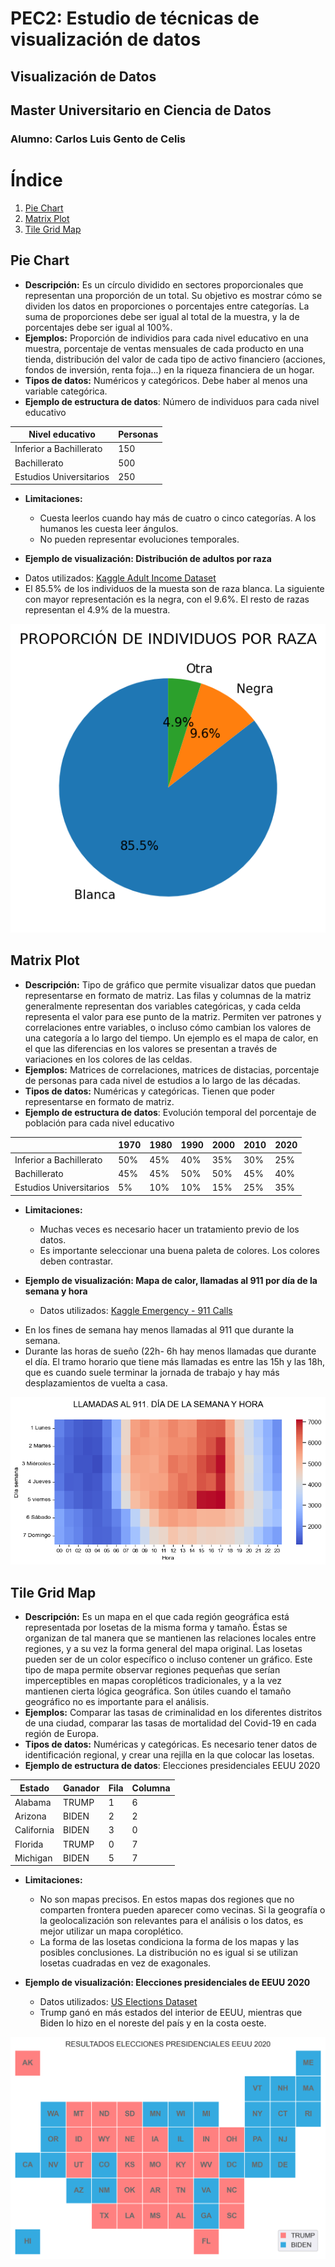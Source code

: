 # PEC2: Estudio de técnicas de visualización de datos
## Visualización de Datos
## Master Universitario en Ciencia de Datos
### Alumno: Carlos Luis Gento de Celis

# Índice
1. [Pie Chart](#pie-chart)
2. [Matrix Plot](#matrix-plot)
3. [Tile Grid Map](#tile-grid-map)

## Pie Chart
- **Descripción:** Es un círculo dividido en sectores proporcionales que representan una proporción de un total. Su objetivo es mostrar cómo se dividen los datos en proporciones o porcentajes entre categorías. La suma de proporciones debe ser igual al total de la muestra, y la de porcentajes debe ser igual al 100%.
- **Ejemplos:** Proporción de individios para cada nivel educativo en una muestra, porcentaje de ventas mensuales de cada producto en una tienda, distribución del valor de cada tipo de activo financiero (acciones, fondos de inversión, renta foja...) en la riqueza financiera de un hogar.
- **Tipos de datos:** Numéricos y categóricos. Debe haber al menos una variable categórica.
- **Ejemplo de estructura de datos**: Número de individuos para cada nivel educativo

<div align="center">
  <table class="tg">
  <thead>
    <tr>
      <th class="tg-0pky">Nivel educativo</th>
      <th class="tg-c3ow">Personas</th>
    </tr>
  </thead>
  <tbody>
    <tr>
      <td class="tg-0pky">Inferior a Bachillerato</td>
      <td class="tg-c3ow">150</td>
    </tr>
    <tr>
      <td class="tg-0pky">Bachillerato</td>
      <td class="tg-c3ow">500</td>
    </tr>
    <tr>
      <td class="tg-0pky">Estudios Universitarios</td>
      <td class="tg-c3ow">250</td>
    </tr>
  </tbody>
  </table>
</div>
  
- **Limitaciones:**
   * Cuesta leerlos cuando hay más de cuatro o cinco categorías. A los humanos les cuesta leer ángulos.
   * No pueden representar evoluciones temporales.

- **Ejemplo de visualización: Distribución de adultos por raza**
 * Datos utilizados: [Kaggle Adult Income Dataset](https://www.kaggle.com/datasets/wenruliu/adult-income-dataset)
 * El 85.5% de los individuos de la muesta son de raza blanca. La siguiente con mayor representación es la negra, con el 9.6%. El resto de razas representan el 4.9% de la muestra.
 

 <p align="center">
  <img src="images/Pie_chart.png" />
 </p>


## Matrix Plot
- **Descripción:** Tipo de gráfico que permite visualizar datos que puedan representarse en formato de matriz. Las filas y columnas de la matriz generalmente representan dos variables categóricas, y cada celda representa el valor para ese punto de la matriz. Permiten ver patrones y correlaciones entre variables, o incluso cómo cambian los valores de una categoría a lo largo del tiempo. Un ejemplo es el mapa de calor, en el que las diferencias en los valores se presentan a través de variaciones en los colores de las celdas.
- **Ejemplos:** Matrices de correlaciones, matrices de distacias, porcentaje de personas para cada nivel de estudios a lo largo de las décadas.
- **Tipos de datos:** Numéricas y categóricas. Tienen que poder representarse en formato de matriz.
- **Ejemplo de estructura de datos**: Evolución temporal del porcentaje de población para cada nivel educativo

<div align="center">
  <table class="tg">
  <thead>
    <tr>
      <th class="tg-0pky"></th>
      <th class="tg-c3ow">1970</th>
      <th class="tg-0lax">1980</th>
      <th class="tg-0lax">1990</th>
      <th class="tg-0lax">2000</th>
      <th class="tg-0lax">2010</th>
      <th class="tg-0lax">2020</th>
    </tr>
  </thead>
  <tbody>
    <tr>
      <td class="tg-0pky">Inferior a Bachillerato</td>
      <td class="tg-c3ow">50%</td>
      <td class="tg-0lax">45%</td>
      <td class="tg-0lax">40%</td>
      <td class="tg-0lax">35%</td>
      <td class="tg-0lax">30%</td>
      <td class="tg-0lax">25%</td>
    </tr>
    <tr>
      <td class="tg-0pky">Bachillerato</td>
      <td class="tg-c3ow">45%</td>
      <td class="tg-0lax">45%</td>
      <td class="tg-0lax">50%</td>
      <td class="tg-0lax">50%</td>
      <td class="tg-0lax">45%</td>
      <td class="tg-0lax">40%</td>
    </tr>
    <tr>
      <td class="tg-0pky">Estudios Universitarios</td>
      <td class="tg-c3ow">5%</td>
      <td class="tg-0lax">10%</td>
      <td class="tg-0lax">10%</td>
      <td class="tg-0lax">15%</td>
      <td class="tg-0lax">25%</td>
      <td class="tg-0lax">35%</td>
    </tr>
  </tbody>
  </table> 
</div>
 
- **Limitaciones:**
   * Muchas veces es necesario hacer un tratamiento previo de los datos.
   * Es importante seleccionar una buena paleta de colores. Los colores deben contrastar.

- **Ejemplo de visualización: Mapa de calor, llamadas al 911 por día de la semana y hora**

  * Datos utilizados: [Kaggle Emergency - 911 Calls](https://www.kaggle.com/datasets/mchirico/montcoalert)
 * En los fines de semana hay menos llamadas al 911 que durante la semana.
 * Durante las horas de sueño (22h- 6h hay menos llamadas que durante el día. El tramo horario que tiene más llamadas es entre las 15h y las 18h, que es cuando suele terminar la jornada de trabajo y hay más desplazamientos de vuelta a casa.

<p align="center">
  <img src="images/Matrix_plot.png" />
 </p>
 
 
## Tile Grid Map

- **Descripción:** Es un mapa en el que cada región geográfica está representada por losetas de la misma forma y tamaño. Éstas se organizan de tal manera que se mantienen las relaciones locales entre regiones, y a su vez la forma general del mapa original. Las losetas pueden ser de un color específico o incluso contener un gráfico. Este tipo de mapa permite observar regiones pequeñas que serían imperceptibles en mapas coropléticos tradicionales, y a la vez mantienen cierta lógica geográfica. Son útiles cuando el tamaño geográfico no es importante para el análisis.
- **Ejemplos:** Comparar las tasas de criminalidad en los diferentes distritos de una ciudad, comparar las tasas de mortalidad del Covid-19 en cada región de Europa.
- **Tipos de datos:** Numéricas y categóricas. Es necesario tener datos de identificación regional, y crear una rejilla en la que colocar las losetas.
- **Ejemplo de estructura de datos**: Elecciones presidenciales EEUU 2020

<div align="center">
  <table class="tg">
  <thead>
    <tr>
      <th class="tg-0pky">Estado</th>
      <th class="tg-c3ow">Ganador</th>
      <th class="tg-c3ow">Fila</th>
      <th class="tg-c3ow">Columna</th>
    </tr>
  </thead>
  <tbody>
    <tr>
      <td class="tg-0pky">Alabama</td>
      <td class="tg-c3ow">TRUMP</td>
      <td class="tg-c3ow">1</td>
      <td class="tg-c3ow">6</td>
    </tr>
    <tr>
      <td class="tg-0pky">Arizona</td>
      <td class="tg-c3ow">BIDEN</td>
      <td class="tg-c3ow">2</td>
      <td class="tg-c3ow">2</td>
    </tr>
    <tr>
      <td class="tg-0pky">California</td>
      <td class="tg-c3ow">BIDEN</td>
      <td class="tg-c3ow">3</td>
      <td class="tg-c3ow">0</td>
    </tr>
    <tr>
      <td class="tg-0pky">Florida</td>
      <td class="tg-0pky">TRUMP</td>
      <td class="tg-0pky">0</td>
      <td class="tg-0pky">7</td>
    </tr>
    <tr>
      <td class="tg-0pky">Michigan</td>
      <td class="tg-0pky">BIDEN</td>
      <td class="tg-0pky">5</td>
      <td class="tg-0pky">7</td>
    </tr>
  </tbody>
  </table>
</div>
 
- **Limitaciones:**
   * No son mapas precisos. En estos mapas dos regiones que no comparten frontera pueden aparecer como vecinas. Si la geografía o la geolocalización son relevantes para el análisis o los datos, es mejor utilizar un mapa coroplético.
   * La forma de las losetas condiciona la forma de los mapas y las posibles conclusiones. La distribución no es igual si se utilizan losetas cuadradas en vez de exagonales.

- **Ejemplo de visualización: Elecciones presidenciales de EEUU 2020**
   * Datos utilizados: [US Elections Dataset](https://www.kaggle.com/datasets/tunguz/us-elections-dataset)
   * Trump ganó en más estados del interior de EEUU, mientras que Biden lo hizo en el noreste del país y en la costa oeste.
<p align="center">
  <img src="images/Tile_Grid_Map.png" />
</p>
